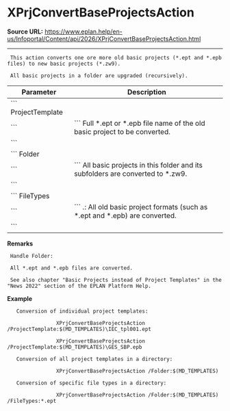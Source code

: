 # XPrjConvertBaseProjectsAction

**Source URL:** https://www.eplan.help/en-us/Infoportal/Content/api/2026/XPrjConvertBaseProjectsAction.html

---

```
 This action converts one ore more old basic projects (*.ept and *.epb files) to new basic projects (*.zw9).

 All basic projects in a folder are upgraded (recursively).

```

| Parameter | Description |
| --- | --- |
| ``` ProjectTemplate
 ``` | ``` Full *.ept or *.epb file name of the old basic project to be converted.
 ``` |
| ``` Folder
 ``` | ``` All basic projects in this folder and its subfolders are converted to *.zw9.
 ``` |
| ``` FileTypes
 ``` | ``` *.*: All old basic project formats (such as *.ept and *.epb) are converted.
 ``` |

**Remarks**

```
 Handle Folder:

 All *.ept and *.epb files are converted.

 See also chapter "Basic Projects instead of Project Templates" in the "News 2022" section of the EPLAN Platform Help.

```

**Example**

```
   Conversion of individual project templates:

                XPrjConvertBaseProjectsAction /ProjectTemplate:$(MD_TEMPLATES)\IEC_tpl001.ept

                XPrjConvertBaseProjectsAction /ProjectTemplate:$(MD_TEMPLATES)\GES_SBP.epb

   Conversion of all project templates in a directory:

                XPrjConvertBaseProjectsAction /Folder:$(MD_TEMPLATES)

   Conversion of specific file types in a directory:

                XPrjConvertBaseProjectsAction /Folder:$(MD_TEMPLATES) /FileTypes:*.ept

```